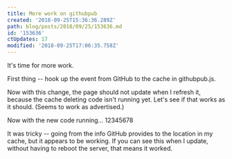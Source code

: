 ```yaml
---
title: More work on githubpub
created: '2018-09-25T15:36:36.289Z'
path: blog/posts/2018/09/25/153636.md
id: '153636'
ctUpdates: 17
modified: '2018-09-25T17:06:35.758Z'
---
```

It's time for more work.

First thing -- hook up the event from GitHub to the cache in githubpub.js.

Now with this change, the page should not update when I refresh it, because the cache deleting code isn't running yet. Let's see if that works as it should. (Seems to work as advertised.)

Now with the new code running... 12345678

It was tricky -- going from the info GitHub provides to the location in my cache, but it appears to be working. If you can see this when I update, without having to reboot the server, that means it worked.